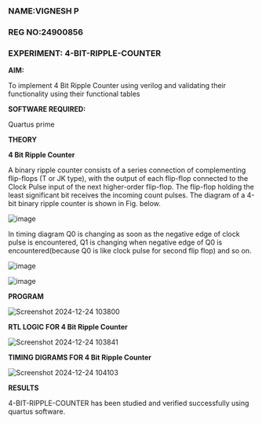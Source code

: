 ### NAME:VIGNESH P
### REG NO:24900856
### EXPERIMENT: 4-BIT-RIPPLE-COUNTER

**AIM:**

To implement  4 Bit Ripple Counter using verilog and validating their functionality using their functional tables

**SOFTWARE REQUIRED:**

Quartus prime

**THEORY**

**4 Bit Ripple Counter**

A binary ripple counter consists of a series connection of complementing flip-flops (T or JK type), with the output of each flip-flop connected to the Clock Pulse input of the next higher-order flip-flop. The flip-flop holding the least significant bit receives the incoming count pulses. The diagram of a 4-bit binary ripple counter is shown in Fig. below.

![image](https://github.com/naavaneetha/4-BIT-RIPPLE-COUNTER/assets/154305477/cb4b74d4-31ab-4359-95d0-d22e67daba13)

In timing diagram Q0 is changing as soon as the negative edge of clock pulse is encountered, Q1 is changing when negative edge of Q0 is encountered(because Q0 is like clock pulse for second flip flop) and so on.

![image](https://github.com/naavaneetha/4-BIT-RIPPLE-COUNTER/assets/154305477/a573a7d6-014e-4e54-93e6-e2ac9530960b)

![image](https://github.com/naavaneetha/4-BIT-RIPPLE-COUNTER/assets/154305477/85e1958a-2fc1-49bb-9a9f-d58ccbf3663c)


**PROGRAM**

![Screenshot 2024-12-24 103800](https://github.com/user-attachments/assets/dac324fe-ce64-435f-bb3e-a589258c9526)



 

**RTL LOGIC FOR 4 Bit Ripple Counter**

![Screenshot 2024-12-24 103841](https://github.com/user-attachments/assets/16bfd180-38cb-41ca-afc6-60dffe5ffac6)


**TIMING DIGRAMS FOR 4 Bit Ripple Counter**

![Screenshot 2024-12-24 104103](https://github.com/user-attachments/assets/1a5bc787-2e1a-4c54-bc82-5cdae79ee1b2)


**RESULTS**

4-BIT-RIPPLE-COUNTER has been studied and verified successfully using quartus software.
